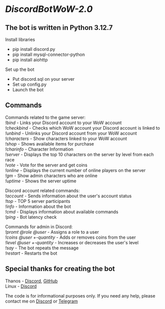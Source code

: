 # _DiscordBotWoW-2.0_

## The bot is written in Python 3.12.7
Install libraries
- pip install discord.py
- pip install mysql-connector-python
- pip install aiohttp

Set up the bot
- Put discord.sql on your server
- Set up config.py
- Launch the bot

## Commands
Commands related to the game server:<br>
_!bind <account>_ - Links your Discord account to your WoW account<br>
_!checkbind_ - Checks which WoW account your Discord account is linked to<br>
_!unbind_ - Unlinks your Discord account from your WoW account<br>
_!characters_ - Show characters linked to your WoW account<br>
_!shop_ - Shows available items for purchase<br>
_!charinfo <name>_ - Character Information<br>
_!server_ - Displays the top 10 characters on the server by level from each race<br>
_!vote_ - Vote for the server and get coins<br>
_!online_ - Displays the current number of online players on the server<br>
_!gm_ - Show admin characters who are online<br>
_!uptime_ - Shows the server uptime<br>

Discord account related commands:<br>
_!account_ - Sends information about the user's account status<br>
_!top_ - TOP 5 server participants<br>
_!info_ - Information about the bot<br>
_!cmd_ - Displays information about available commands<br>
_!ping_ - Bot latency check<br>

Commands for admin in Discord:<br>
_!promt @role @user_ - Assigns a role to a user<br>
_!coins @user +-quantity_ - Adds or removes coins from the user<br>
_!level @user +-quantity_ - Increases or decreases the user's level<br>
_!say <message>_ - The bot repeats the message<br>
_!restart_ - Restarts the bot


## Special thanks for creating the bot
Thanos - <a href="https://discordapp.com/users/307056401941790720" target="_blank">Discord</a>, <a href="https://github.com/anonymous33rus" target="_blank">GitHub</a>
<br>
Linux - <a href="https://discordapp.com/users/368447033465503744" target="_blank">Discord</a>

The code is for informational purposes only. If you need any help, please contact me on <a href="https://discordapp.com/users/416812391003586571" target="_blank">Discord</a> or <a href="https://t.me/nulls18" target="_blank">Telegram</a>
